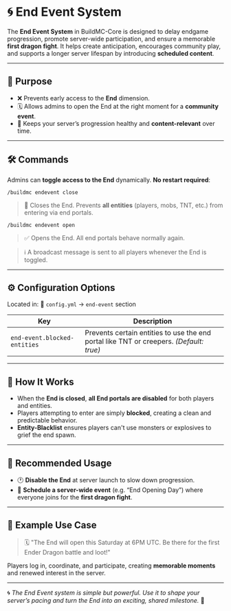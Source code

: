# 🌀 End Event System

The **End Event System** in BuildMC-Core is designed to delay endgame progression, promote server-wide participation, and ensure a memorable **first dragon fight**. It helps create anticipation, encourages community play, and supports a longer server lifespan by introducing **scheduled content**.

---

## 🎯 Purpose

* ❌ Prevents early access to the **End** dimension.
* 🗓️ Allows admins to open the End at the right moment for a **community event**.
* 🔄 Keeps your server’s progression healthy and **content-relevant** over time.

---

## 🛠️ Commands

Admins can **toggle access to the End** dynamically. **No restart required**:

```plaintext
/buildmc endevent close
```

> 🚫 Closes the End. Prevents **all entities** (players, mobs, TNT, etc.) from entering via end portals.

```plaintext
/buildmc endevent open
```

> ✅ Opens the End. All end portals behave normally again.

> ℹ️ A broadcast message is sent to all players whenever the End is toggled.

---

## ⚙️ Configuration Options

Located in:
📄 `config.yml` → `end-event` section

| Key                        | Description                                                                                                                                                                    |
|----------------------------|--------------------------------------------------------------------------------------------------------------------------------------------------------------------------------|
| `end-event.blocked-entities` | Prevents certain entities to use the end portal like TNT or creepers. *(Default: true)* |

---

## 📌 How It Works

* When the **End is closed**, **all End portals are disabled** for both players and entities.
* Players attempting to enter are simply **blocked**, creating a clean and predictable behavior.
* **Entity-Blacklist** ensures players can't use monsters or explosives to grief the end spawn.

---

## 🧠 Recommended Usage

* 🕐 **Disable the End** at server launch to slow down progression.
* 📣 **Schedule a server-wide event** (e.g. “End Opening Day”) where everyone joins for the **first dragon fight**.

---

## 💬 Example Use Case

> 🗓️ "The End will open this Saturday at 6PM UTC. Be there for the first Ender Dragon battle and loot!"

Players log in, coordinate, and participate, creating **memorable moments** and renewed interest in the server.

---

🌀 *The End Event system is simple but powerful. Use it to shape your server’s pacing and turn the End into an exciting, shared milestone.* 🐉
